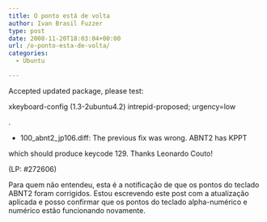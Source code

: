```yaml
---
title: O ponto está de volta
author: Ivan Brasil Fuzzer
type: post
date: 2008-11-20T18:03:04+00:00
url: /o-ponto-esta-de-volta/
categories:
  - Ubuntu

---
```

Accepted updated package, please test:

xkeyboard-config (1.3-2ubuntu4.2) intrepid-proposed; urgency=low
   
.
     
* 100\_abnt2\_jp106.diff: The previous fix was wrong. ABNT2 has KPPT
       
which should produce keycode 129. Thanks Leonardo Couto!
       
(LP: #272606)

Para quem não entendeu, esta é a notificação de que os pontos do teclado ABNT2 foram corrigidos. Estou escrevendo este post com a atualização aplicada e posso confirmar que os pontos do teclado alpha-numérico e numérico estão funcionando novamente.